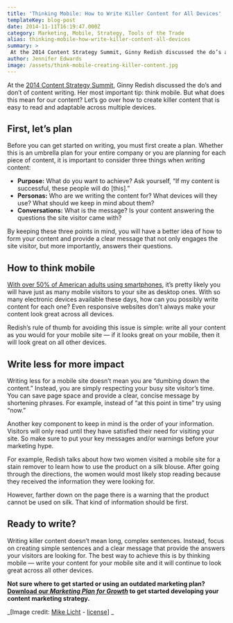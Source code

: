 ```yaml
---
title: 'Thinking Mobile: How to Write Killer Content for All Devices'
templateKey: blog-post
date: 2014-11-11T16:19:47.000Z
category: Marketing, Mobile, Strategy, Tools of the Trade
alias: thinking-mobile-how-write-killer-content-all-devices
summary: > 
 At the 2014 Content Strategy Summit, Ginny Redish discussed the do’s and don’t of content writing. Her most important tip: think mobile. But what does this mean for our content? Let’s go over how to create killer content that is easy to read and adaptable across multiple devices.
author: Jennifer Edwards
image: /assets/think-mobile-creating-killer-content.jpg
---
```


At the [2014 Content Strategy Summit](http://environmentsforhumans.com/2014/content-strategy-summit/#.VGIzIvTF9ms), Ginny Redish discussed the do’s and don’t of content writing. Her most important tip: think mobile. But what does this mean for our content? Let’s go over how to create killer content that is easy to read and adaptable across multiple devices.

First, let’s plan
-----------------

Before you can get started on writing, you must first create a plan. Whether this is an umbrella plan for your entire company or you are planning for each piece of content, it is important to consider three things when writing content:

*   **Purpose:** What do you want to achieve? Ask yourself, “If my content is successful, these people will do \[this\].”
*   **Personas:** Who are we writing the content for? What devices will they use? What should we keep in mind about them?
*   **Conversations:** What is the message? Is your content answering the questions the site visitor came with?

By keeping these three points in mind, you will have a better idea of how to form your content and provide a clear message that not only engages the site visitor, but more importantly, answers their questions.

How to think mobile
-------------------

[With over 50% of American adults using smartphones](http://www.pewinternet.org/fact-sheets/mobile-technology-fact-sheet/), it’s pretty likely you will have just as many mobile visitors to your site as desktop ones. With so many electronic devices available these days, how can you possibly write content for each one? Even responsive websites don’t always make your content look great across all devices.

Redish’s rule of thumb for avoiding this issue is simple: write all your content as you would for your mobile site — if it looks great on your mobile, then it will look great on all other devices.

Write less for more impact
--------------------------

Writing less for a mobile site doesn’t mean you are “dumbing down the content.” Instead, you are simply respecting your busy site visitor’s time. You can save page space and provide a clear, concise message by shortening phrases. For example, instead of “at this point in time” try using “now.”

Another key component to keep in mind is the order of your information. Visitors will only read until they have satisfied their need for visiting your site. So make sure to put your key messages and/or warnings before your marketing hype.

For example, Redish talks about how two women visited a mobile site for a stain remover to learn how to use the product on a silk blouse. After going through the directions, the women would most likely stop reading because they received the information they were looking for.

However, farther down on the page there is a warning that the product cannot be used on silk. That kind of information should be first.

Ready to write?
---------------

Writing killer content doesn’t mean long, complex sentences. Instead, focus on creating simple sentences and a clear message that provide the answers your visitors are looking for. The best way to achieve this is by thinking mobile — write your content for your mobile site and it will continue to look great across all other devices.

**Not sure where to get started or using an outdated marketing plan? [Download our _Marketing Plan for Growth_](http://offer.digett.com/marketing-guide-growth) to get started developing your content marketing strategy.**

_\[Image credit: [Mike Licht](https://www.flickr.com/photos/notionscapital/8455279720/in/photolist-dTaw5Q-7MxCj9-6UUdnc-68AumY-68AujL-68wgj8-a4QqVu-878err-tsgAA-8sdD9X-dX2Kmt-dWUBhB-XjgB-bq1X3o-87bpyE-87br53-8amVE9-878dGH-878cZX-bDrgf1-oWXH6k-5fxV47-5fxXz7-5fxVBU-5fxVjo-9Z4Ary-2tWPBt-86Kywi-fDcy5j-fDcxqC-exktjw-2aqGTW-5fxVYC-5fxXkm-5fxWe3-85yCVM-85BMsu-iAhNnn-fRVSdK-4ZAk7t-5BPpHh-4HwifF-nyBNH4-8hzB4M-8hCRTs-8SqhRo-f4Pmqt-9hkF6D-8hCSis-8hCRiq) - [license](https://creativecommons.org/licenses/by/2.0/)\] _